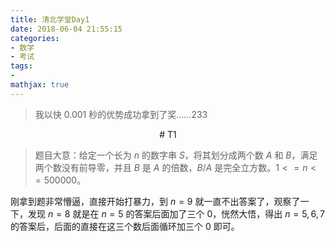 ```yaml
---
title: 清北学堂Day1
date: 2018-06-04 21:55:15
categories:
- 数学
- 考试
tags:
- 
mathjax: true
---
```


> 我以快 $0.001$ 秒的优势成功拿到了奖……233

<center> # T1 </center>

> 题目大意：给定一个长为 $n$ 的数字串 $S$，将其划分成两个数 $A$ 和 $B$，满足两个数没有前导零，并且 $B$ 是 $A$ 的倍数，$B/A$ 是完全立方数。$1<=n<=500000$。

刚拿到题非常懵逼，直接开始打暴力，到 $n=9$ 就一直不出答案了，观察了一下，发现 $n=8$ 就是在 $n=5$ 的答案后面加了三个 $0$，恍然大悟，得出 $n=5,6,7$ 的答案后，后面的直接在这三个数后面循环加三个 $0$ 即可。

